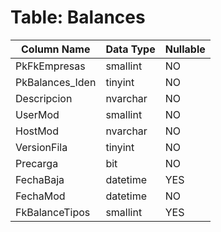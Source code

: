 # Table: Balances

| Column Name | Data Type | Nullable |
|-------------|-----------|----------|
| PkFkEmpresas | smallint | NO |
| PkBalances_Iden | tinyint | NO |
| Descripcion | nvarchar | NO |
| UserMod | smallint | NO |
| HostMod | nvarchar | NO |
| VersionFila | tinyint | NO |
| Precarga | bit | NO |
| FechaBaja | datetime | YES |
| FechaMod | datetime | NO |
| FkBalanceTipos | smallint | YES |
